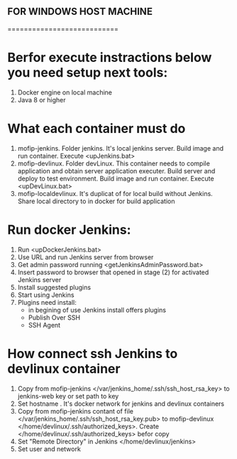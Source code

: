 ## FOR WINDOWS HOST MACHINE
===========================

# Berfor execute instractions below you need setup next tools:
1. Docker engine on local machine
2. Java 8 or higher

# What each container must do
1. mofip-jenkins. Folder jenkins. It's local jenkins server.
   Build image and run container. Execute <upJenkins.bat>
2. mofip-devlinux. Folder devLinux. This container needs to compile application and 
   obtain server application executer. Build server and deploy to test environment. 
   Build image and run container. Execute <upDevLinux.bat>
3. mofip-localdevlinux. It's duplicat of <mofip-devlinux> for local build without Jenkins.
   Share local <app> directory to </app> in docker for build application

# Run docker Jenkins:
1. Run <upDockerJenkins.bat>
2. Use URL and run Jenkins server from browser
3. Get admin password running <getJenkinsAdminPassword.bat>
4. Insert password to browser that opened in stage (2) for activated Jenkins server
5. Install suggested plugins
6. Start using Jenkins
7. Plugins need install:
   - in begining of use Jenkins install offers plugins
   - Publish Over SSH
   - SSH Agent

# How connect ssh Jenkins to devlinux container
1. Copy from mofip-jenkins </var/jenkins_home/.ssh/ssh_host_rsa_key> to jenkins-web key or set path to key
2. Set hostname <mofip-jenkins>. It's docker network for jenkins and devlinux containers
3. Copy from mofip-jenkins contant of file </var/jenkins_home/.ssh/ssh_host_rsa_key.pub> to mofip-devlinux
   </home/devlinux/.ssh/authorized_keys>. Create </home/devlinux/.ssh/authorized_keys> befor copy
4. Set "Remote Directory" in Jenkins </home/devlinux/jenkins>
4. Set user <devlinux> and network <mofip-devlinux>
